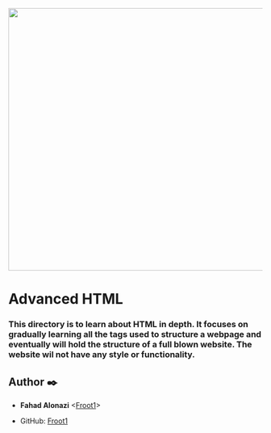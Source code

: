 <p align="center">
<img width="520" align="center" altlt="Image" src="https://github.com/user-attachments/assets/e9700a0c-883a-4e59-b70d-ecb9ebd882e1" />
</p>

# Advanced HTML
### This directory is to learn about HTML in depth. It focuses on gradually learning all the tags used to structure a webpage and eventually will hold the structure of a full blown website. The website wil not have any style or functionality.

## Author :black_nib:

* __Fahad Alonazi__ <[Froot1](https://github.com/Froot1)>

* GitHub: [Froot1](https://github.com/Froot1)

